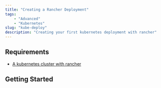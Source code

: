 ```yaml
---
title: "Creating a Rancher Deployment"
tags:
    - "Advanced"
    - "Kubernetes"
slug: "kube-deploy"
description: "Creating your first kubernetes deployment with rancher"
---
```


## Requirements

- [A kubernetes cluster with rancher](/posts/kube-setup)

## Getting Started



